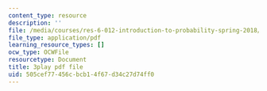 ```yaml
---
content_type: resource
description: ''
file: /media/courses/res-6-012-introduction-to-probability-spring-2018/505cef77456cbcb14f67d34c27d74ff0_6-gN0dDHU-4.pdf
file_type: application/pdf
learning_resource_types: []
ocw_type: OCWFile
resourcetype: Document
title: 3play pdf file
uid: 505cef77-456c-bcb1-4f67-d34c27d74ff0
---
```

